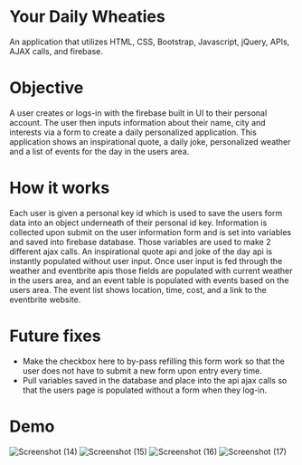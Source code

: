 # Your Daily Wheaties
  An application that utilizes HTML, CSS, Bootstrap, Javascript, jQuery, APIs, AJAX calls, and firebase.
# Objective
  A user creates or logs-in with the firebase built in UI to their personal account. The user then inputs information about their name, city and interests via a form to create a daily personalized application. This application shows an inspirational quote, a daily joke, personalized weather and a list of events for the day in the users area.
# How it works
  Each user is given a personal key id which is used to save the users form data into an object underneath of their personal id key. Information is collected upon submit on the user information form and is set into variables and saved into firebase database. Those variables are used to make 2 different ajax calls. An inspirational quote api and joke of the day api is instantly populated without user input. Once user input is fed through the weather and eventbrite apis those fields are populated with current weather in the users area, and an event table is populated with events based on the users area. The event list shows location, time, cost, and a link to the eventbrite website.
  
# Future fixes
* Make the checkbox here to by-pass refilling this form work so that the user does not have to submit a new form upon entry every time. 
* Pull variables saved in the database and place into the api ajax calls so that the users page is populated without a form when they log-in.

# Demo 
![Screenshot (14)](https://user-images.githubusercontent.com/46547100/55671949-54d89f00-5863-11e9-8247-d8f7e9f43ddf.png)
![Screenshot (15)](https://user-images.githubusercontent.com/46547100/55671950-54d89f00-5863-11e9-922f-962953bbf9d3.png)
![Screenshot (16)](https://user-images.githubusercontent.com/46547100/55671951-54d89f00-5863-11e9-81cd-c525581ef3f2.png)
![Screenshot (17)](https://user-images.githubusercontent.com/46547100/55671952-54d89f00-5863-11e9-8a90-7631c83345cf.png)
